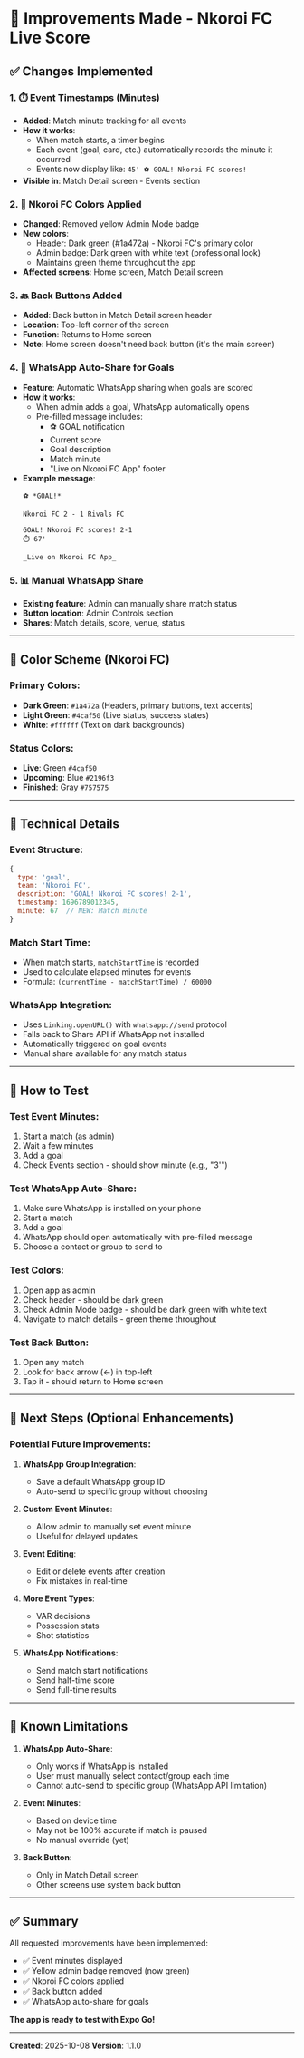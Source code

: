 # 🎯 Improvements Made - Nkoroi FC Live Score

## ✅ Changes Implemented

### 1. ⏱️ Event Timestamps (Minutes)
- **Added**: Match minute tracking for all events
- **How it works**: 
  - When match starts, a timer begins
  - Each event (goal, card, etc.) automatically records the minute it occurred
  - Events now display like: `45' ⚽ GOAL! Nkoroi FC scores!`
- **Visible in**: Match Detail screen - Events section

### 2. 🎨 Nkoroi FC Colors Applied
- **Changed**: Removed yellow Admin Mode badge
- **New colors**: 
  - Header: Dark green (#1a472a) - Nkoroi FC's primary color
  - Admin badge: Dark green with white text (professional look)
  - Maintains green theme throughout the app
- **Affected screens**: Home screen, Match Detail screen

### 3. 🔙 Back Buttons Added
- **Added**: Back button in Match Detail screen header
- **Location**: Top-left corner of the screen
- **Function**: Returns to Home screen
- **Note**: Home screen doesn't need back button (it's the main screen)

### 4. 📱 WhatsApp Auto-Share for Goals
- **Feature**: Automatic WhatsApp sharing when goals are scored
- **How it works**:
  - When admin adds a goal, WhatsApp automatically opens
  - Pre-filled message includes:
    - ⚽ GOAL notification
    - Current score
    - Goal description
    - Match minute
    - "Live on Nkoroi FC App" footer
- **Example message**:
  ```
  ⚽ *GOAL!*
  
  Nkoroi FC 2 - 1 Rivals FC
  
  GOAL! Nkoroi FC scores! 2-1
  ⏱️ 67'
  
  _Live on Nkoroi FC App_
  ```

### 5. 📊 Manual WhatsApp Share
- **Existing feature**: Admin can manually share match status
- **Button location**: Admin Controls section
- **Shares**: Match details, score, venue, status

---

## 🎨 Color Scheme (Nkoroi FC)

### Primary Colors:
- **Dark Green**: `#1a472a` (Headers, primary buttons, text accents)
- **Light Green**: `#4caf50` (Live status, success states)
- **White**: `#ffffff` (Text on dark backgrounds)

### Status Colors:
- **Live**: Green `#4caf50`
- **Upcoming**: Blue `#2196f3`
- **Finished**: Gray `#757575`

---

## 🔧 Technical Details

### Event Structure:
```javascript
{
  type: 'goal',
  team: 'Nkoroi FC',
  description: 'GOAL! Nkoroi FC scores! 2-1',
  timestamp: 1696789012345,
  minute: 67  // NEW: Match minute
}
```

### Match Start Time:
- When match starts, `matchStartTime` is recorded
- Used to calculate elapsed minutes for events
- Formula: `(currentTime - matchStartTime) / 60000`

### WhatsApp Integration:
- Uses `Linking.openURL()` with `whatsapp://send` protocol
- Falls back to Share API if WhatsApp not installed
- Automatically triggered on goal events
- Manual share available for any match status

---

## 📱 How to Test

### Test Event Minutes:
1. Start a match (as admin)
2. Wait a few minutes
3. Add a goal
4. Check Events section - should show minute (e.g., "3'")

### Test WhatsApp Auto-Share:
1. Make sure WhatsApp is installed on your phone
2. Start a match
3. Add a goal
4. WhatsApp should open automatically with pre-filled message
5. Choose a contact or group to send to

### Test Colors:
1. Open app as admin
2. Check header - should be dark green
3. Check Admin Mode badge - should be dark green with white text
4. Navigate to match details - green theme throughout

### Test Back Button:
1. Open any match
2. Look for back arrow (←) in top-left
3. Tap it - should return to Home screen

---

## 🎯 Next Steps (Optional Enhancements)

### Potential Future Improvements:
1. **WhatsApp Group Integration**: 
   - Save a default WhatsApp group ID
   - Auto-send to specific group without choosing

2. **Custom Event Minutes**:
   - Allow admin to manually set event minute
   - Useful for delayed updates

3. **Event Editing**:
   - Edit or delete events after creation
   - Fix mistakes in real-time

4. **More Event Types**:
   - VAR decisions
   - Possession stats
   - Shot statistics

5. **WhatsApp Notifications**:
   - Send match start notifications
   - Send half-time score
   - Send full-time results

---

## 🐛 Known Limitations

1. **WhatsApp Auto-Share**: 
   - Only works if WhatsApp is installed
   - User must manually select contact/group each time
   - Cannot auto-send to specific group (WhatsApp API limitation)

2. **Event Minutes**:
   - Based on device time
   - May not be 100% accurate if match is paused
   - No manual override (yet)

3. **Back Button**:
   - Only in Match Detail screen
   - Other screens use system back button

---

## ✅ Summary

All requested improvements have been implemented:
- ✅ Event minutes displayed
- ✅ Yellow admin badge removed (now green)
- ✅ Nkoroi FC colors applied
- ✅ Back button added
- ✅ WhatsApp auto-share for goals

**The app is ready to test with Expo Go!**

---

**Created**: 2025-10-08
**Version**: 1.1.0
